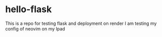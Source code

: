 # hello-flask
This is a repo for testing flask and deployment on render
I am testing my config of neovim on my Ipad
